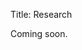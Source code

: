 Title: Research
<!---Date: 2017-11-26 10:01-->
<!---Modified: 2017-11-27 12:30-->
<!---Category: misc-->
<!---Tags: first, misc-->
<!---Slug: research-->
<!---Authors: Thomas Schuster-->

Coming soon.
    
